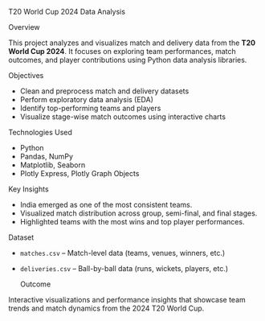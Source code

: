  T20 World Cup 2024 Data Analysis

 Overview

This project analyzes and visualizes match and delivery data from the **T20 World Cup 2024**.
It focuses on exploring team performances, match outcomes, and player contributions using Python data analysis libraries.

 Objectives

* Clean and preprocess match and delivery datasets
* Perform exploratory data analysis (EDA)
* Identify top-performing teams and players
* Visualize stage-wise match outcomes using interactive charts

 Technologies Used

* Python
* Pandas, NumPy
* Matplotlib, Seaborn
* Plotly Express, Plotly Graph Objects

 Key Insights

* India emerged as one of the most consistent teams.
* Visualized match distribution across group, semi-final, and final stages.
* Highlighted teams with the most wins and top player performances.

 Dataset

* `matches.csv` – Match-level data (teams, venues, winners, etc.)
* `deliveries.csv` – Ball-by-ball data (runs, wickets, players, etc.)

  Outcome

Interactive visualizations and performance insights that showcase team trends and match dynamics from the 2024 T20 World Cup.
